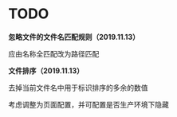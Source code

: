 # TODO

**忽略文件的文件名匹配规则（2019.11.13）**

应由名称全匹配改为路径匹配

**文件排序（2019.11.13）**

去掉当前文件名中用于标识排序的多余的数值

考虑调整为页面配置，并可配置是否生产环境下隐藏
